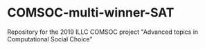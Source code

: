 # COMSOC-multi-winner-SAT
Repository for the 2019 ILLC COMSOC project "Advanced topics in Computational Social Choice"
